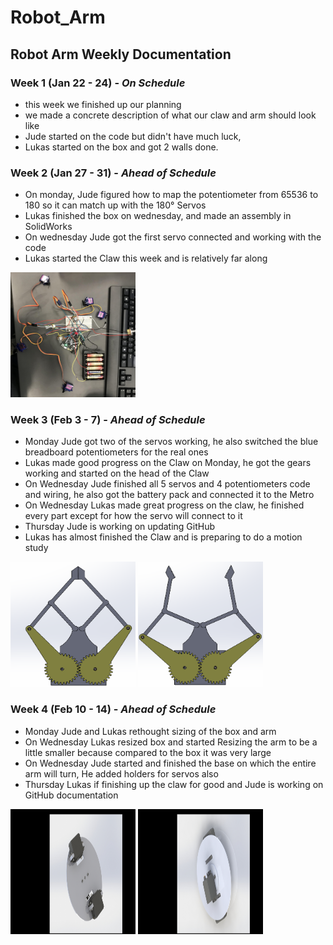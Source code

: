 # Robot_Arm

## Robot Arm Weekly Documentation

### Week 1 (Jan 22 - 24) - *On Schedule*

* this week we finished up our planning
* we made a concrete description of what our claw and arm should look like
* Jude started on the code but didn't have much luck,
* Lukas started on the box and got 2 walls done.

### Week 2 (Jan 27 - 31) - *Ahead of Schedule*

* On monday, Jude figured how to map the potentiometer from 65536 to 180 so it can match up with the 180° Servos
* Lukas finished the box on wednesday, and made an assembly in SolidWorks
* On wednesday Jude got the first servo connected and working with the code
* Lukas started the Claw this week and is relatively far along

<img src="Media/Wiring_Battery_Pack.jpg" width="200" height="200">


### Week 3 (Feb 3 - 7) - *Ahead of Schedule*

* Monday Jude got two of the servos working, he also switched the blue breadboard potentiometers for the real ones
* Lukas made good progress on the Claw on Monday, he got the gears working and started on the head of the Claw
* On Wednesday Jude finished all 5 servos and 4 potentiometers code and wiring, he also got the battery pack and connected it to the Metro
* On Wednesday Lukas made great progress on the claw, he finished every part except for how the servo will connect to it
* Thursday Jude is working on updating GitHub
* Lukas has almost finished the Claw and is preparing to do a motion study

<img src="Media/Claw_Closed_Image.png" width="200" height="200">    <img src="Media/Claw_Open_Image.png" width="200" height="200">

### Week 4 (Feb 10 - 14) - *Ahead of Schedule*

* Monday Jude and Lukas rethought sizing of the box and arm
* On Wednesday Lukas resized box and started Resizing the arm to be a little smaller because compared to the box it was very large
* On Wednesday Jude started and finished the base on which the entire arm will turn, He added holders for servos also
* Thursday Lukas if finishing up the claw for good and Jude is working on GitHub documentation

<img src="Media/CircleBase.jpg" width="200" height="200">    <img src="Media/CircleBase2.jpg" width="200" height="200"> 
